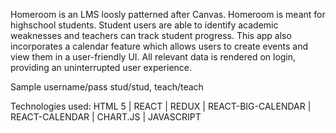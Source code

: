Homeroom is an LMS loosly patterned after Canvas. Homeroom is meant for highschool students. Student users are able to identify academic weaknesses and teachers can track student progress. This app also incorporates a calendar feature which allows users to create events and view them in a user-friendly UI. All relevant data is rendered on login, providing an uninterrupted user experience.

Sample username/pass stud/stud, teach/teach

Technologies used:
HTML 5 | REACT | REDUX | REACT-BIG-CALENDAR | REACT-CALENDAR | CHART.JS | JAVASCRIPT
